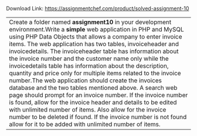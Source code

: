 Download Link: https://assignmentchef.com/product/solved-assignment-10
<br>
<table width="100%">

 <tbody>

  <tr>

   <td colspan="2">Create a folder named <strong>assignment10</strong> in your development environment.Write a <strong>simple</strong> web application in PHP and MySQL using PHP Data Objects that allows a company to enter invoice items. The web application has two tables, invoiceheader and invoicedetails. The invoiceheader table has information about the invoice number and the customer name only while the invoicedetails table has information about the description, quantity and price only for multiple items related to the invoice number.The web application should create the invoices database and the two tables mentioned above. A search web page should prompt for an invoice number. If the invoice number is found, allow for the invoice header and details to be edited with unlimited number of items. Also allow for the invoice number to be deleted if found. If the invoice number is not found allow for it to be added with unlimited number of items.</td>

  </tr>

 </tbody>

</table>



